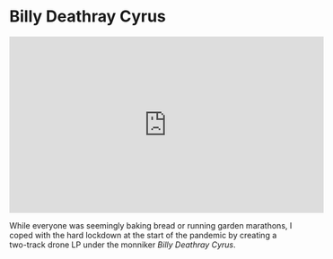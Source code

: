 # Billy Deathray Cyrus

<iframe width="560" height="315" src="https://www.youtube.com/embed/videoseries?list=PLXl14UJGi8Grnw6rC9BTwH0UYgZqNd-J9" title="YouTube video player" frameborder="0" allow="accelerometer; autoplay; clipboard-write; encrypted-media; gyroscope; picture-in-picture" allowfullscreen></iframe>

While everyone was seemingly baking bread or running garden marathons, I coped with the hard lockdown at the start of the pandemic by creating a two-track drone LP under the monniker *Billy Deathray Cyrus*.
